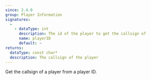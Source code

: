 ```yaml
---
since: 2.4.0
group: Player Information
signatures:
  -
    - dataType: int
      description: The id of the player to get the callsign of
      name: playerID
      default: ~
returns:
  dataType: const char*
  description: The callsign of the player
---
```


Get the callsign of a player from a player ID.
